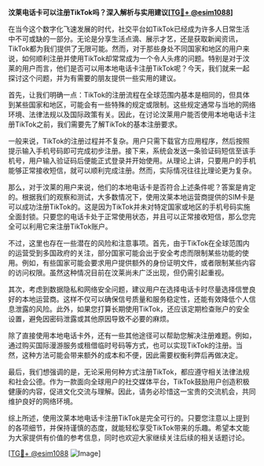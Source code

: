 **汶莱电话卡可以注册TikTok吗？深入解析与实用建议[[TG💪+ @esim1088](https://t.me/s/esim1088)]**

在当今这个数字化飞速发展的时代，社交平台如TikTok已经成为许多人日常生活中不可或缺的一部分。无论是分享生活点滴、展示才艺，还是获取新闻资讯，TikTok都为我们提供了无限可能。然而，对于那些身处不同国家和地区的用户来说，如何顺利注册并使用TikTok却常常成为一个令人头疼的问题。特别是对于汶莱的用户而言，他们是否可以用本地电话卡注册TikTok呢？今天，我们就来一起探讨这个问题，并为有需要的朋友提供一些实用的建议。

首先，让我们明确一点：TikTok的注册流程在全球范围内基本是相同的，但具体到某些国家和地区，可能会有一些特殊的规定或限制。这些规定通常与当地的网络环境、法律法规以及国际政策有关。因此，在讨论汶莱用户能否使用本地电话卡注册TikTok之前，我们需要先了解TikTok的基本注册要求。

一般来说，TikTok的注册过程并不复杂。用户只需下载官方应用程序，然后按照提示输入手机号码即可完成初步注册。接下来，系统会发送一条验证码短信至该手机号，用户输入验证码后便能正式登录并开始使用。从理论上讲，只要用户的手机能够正常接收短信，就可以顺利完成注册。然而，实际情况往往比理论更为复杂。

那么，对于汶莱的用户来说，他们的本地电话卡是否符合上述条件呢？答案是肯定的。根据我们的观察和测试，大多数情况下，使用汶莱本地运营商提供的SIM卡是可以成功注册TikTok的。这是因为TikTok并未对特定国家或地区的手机号码实施全面封锁。只要您的电话卡处于正常使用状态，并且可以正常接收短信，那么您完全可以利用它来注册TikTok账户。

不过，这里也存在一些潜在的风险和注意事项。首先，由于TikTok在全球范围内的运营受到多国政府的关注，部分国家可能会出于安全考虑而限制某些功能的使用。例如，有些国家可能会要求用户提供额外的身份证明文件，或者限制某些内容的访问权限。虽然这种情况目前在汶莱尚未广泛出现，但仍需引起重视。

其次，考虑到数据隐私和网络安全问题，建议用户在选择电话卡时尽量选择信誉良好的本地运营商。这样不仅可以确保信号质量和服务稳定性，还能有效降低个人信息泄露的风险。此外，如果您打算长期使用TikTok，还应该定期检查账户的安全设置，避免因密码泄露或其他原因导致不必要的麻烦。

除了直接使用本地电话卡外，还有一些其他途径可以帮助您解决注册难题。例如，通过购买国际漫游服务或租借临时号码等方式，也可以实现TikTok的注册。当然，这种方法可能会带来额外的成本和不便，因此需要权衡利弊后再做决定。

最后，我们想强调的是，无论采用何种方式注册TikTok，都应遵守相关法律法规和社会公德。作为一款面向全球用户的社交媒体平台，TikTok鼓励用户创造积极健康的内容，促进文化交流与理解。因此，请务必珍惜这一宝贵的交流机会，共同维护良好的网络环境。

综上所述，使用汶莱本地电话卡注册TikTok是完全可行的。只要您注意以上提到的各项细节，并保持谨慎的态度，就能轻松享受TikTok带来的乐趣。希望本文能为大家提供有价值的参考信息，同时也欢迎大家继续关注后续的相关话题讨论。

[[TG💪+ @esim1088](https://t.me/s/esim1088) ![Image](https://i.postimg.cc/4NQfJmqS/Snipaste-2025-05-13-00-14-12.png)]